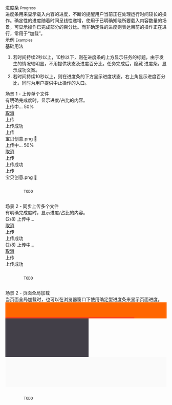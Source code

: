 <div class="mb40">
    <div class="fontsize-20">进度条 <small>Progress</small></div>
    <div class="color-999 mt4">进度条用来显示载入内容的进度，不断的提醒用户当前正在处理运行时间较长的操作。确定性的进度随着时间呈线性递增，使用于已明确知晓所要载入内容数量的场景，可显示操作已完成部分的百分比。而非确定性的进度则表达目前的操作正在进行，常用于“加载”。</div>
</div>

<div class="fontsize-16 mb10">示例 <small>Examples</small></div>

<div class="example">
    <div class="content">
        <div class="content-header">
            <div>基础用法</div>
            <ol>
                <li>若时间持续2秒以上，10秒以下，则在进度条的上方显示任务的标题，由于发生的情况较明显，不用提供状态及进度百分比。任务完成后，隐藏 进度条，显示成功文案。</li>
                <li>若时间持续10秒以上，则在进度条的下方显示进度状态，右上角显示进度百分比，同时为用户提供中止操作的入口。</li>
            </ol>
        </div>
    </div>
</div>

<div class="example">
    <div class="content">
        <div class="content-header">
            <div>场景 1 - 上传单个文件</div>
            <div class="color-999 mt6">有明确完成度时，显示进度/占比的内容。</div>
        </div>
        <div class="content-body">
            <div class="row mb20">
                <div class="col-sm-4">
                    <div class="btn btn-brand btn-progress mr40">
                        <div class="btn-progress-bar animated infinite ani-progressbar"></div>
                        <span>上传中... 50%</span>
                    </div>
                    <a class="color-999" href="javascript:;">取消</a>
                </div>
                <div class="col-sm-4">
                    <div class="btn btn-brand btn-progress mr40">
                        <div class="btn-progress-bar animated infinite ani-progressbar" style="width: 0%;"></div>
                        <span>上传</span>
                    </div>
                    <span class="color-999">上传成功</span>
                </div>
                <div class="col-sm-4">
                    <div class="btn btn-brand btn-progress mr40">
                        <div class="btn-progress-bar animated infinite ani-progressbar" style="width: 0%;"></div>
                        <span>上传</span>
                    </div>
                    <span class="color-999">宝贝创意.png <a href="javascript:;" class="zsfont color-999">&#xf013f;</a></span>
                </div>
            </div>
            <div class="row mb20">
                <div class="col-sm-4">
                    <div class="btn btn-progress mr40">
                        <div class="btn-progress-bar animated infinite ani-progressbar"></div>
                        <span>上传中... 50%</span>
                    </div>
                    <a class="color-999" href="javascript:;">取消</a>
                </div>
                <div class="col-sm-4">
                    <div class="btn btn-progress mr40">
                        <div class="btn-progress-bar animated infinite ani-progressbar" style="width: 0%;"></div>
                        <span>上传</span>
                    </div>
                    <span class="color-999">上传成功</span>
                </div>
                <div class="col-sm-4">
                    <div class="btn btn-progress mr40">
                        <div class="btn-progress-bar animated infinite ani-progressbar" style="width: 0%;"></div>
                        <span>上传</span>
                    </div>
                    <span class="color-999">宝贝创意.png <a href="javascript:;" class="zsfont color-999">&#xf013f;</a></span>
                </div>
            </div>
        </div>
    </div>
    <pre class="example-pre"><code class="hljs html">
        TODO
    </code></pre>
</div>

<div class="example">
    <div class="content">
        <div class="content-header">
            <div>场景 2 - 同步上传多个文件</div>
            <div class="color-999 mt6">有明确完成度时，显示进度/占比的内容。</div>
        </div>
        <div class="content-body">
            <div class="row mb20">
                <div class="col-sm-4">
                    <div class="btn btn-brand btn-progress mr40">
                        <div class="btn-progress-bar animated infinite ani-progressbar" style="width: 25%;"></div>
                        <span>(2/8) 上传中...</span>
                    </div>
                    <a class="color-999" href="javascript:;">取消</a>
                </div>
                <div class="col-sm-4">
                    <div class="btn btn-brand btn-progress mr40">
                        <div class="btn-progress-bar animated infinite ani-progressbar" style="width: 0%;"></div>
                        <span>上传</span>
                    </div>
                    <span class="color-999">上传成功</span>
                </div>
            </div>
            <div class="row mb20">
                <div class="col-sm-4">
                    <div class="btn btn-progress mr40">
                        <div class="btn-progress-bar animated infinite ani-progressbar" style="width: 25%;"></div>
                        <span>(2/8) 上传中...</span>
                    </div>
                    <a class="color-999" href="javascript:;">取消</a>
                </div>
                <div class="col-sm-4">
                    <div class="btn btn-progress mr40">
                        <div class="btn-progress-bar animated infinite ani-progressbar" style="width: 0%;"></div>
                        <span>上传</span>
                    </div>
                    <span class="color-999">上传成功</span>
                </div>
            </div>
        </div>
    </div>
    <pre class="example-pre"><code class="hljs html">
        TODO
    </code></pre>
</div>

<div class="example">
    <div class="content">
        <div class="content-header">
            <div>场景 2 - 页面全局加载</div>
            <div class="color-999 mt6">当页面全局加载时，也可以在浏览器窗口下使用确定型进度条来显示页面进度。</div>
        </div>
        <div class="content-body" style="padding-right: 0; padding-bottom: 0;">
            <div style="height: 50px; background-color: #FF6600;"></div>
            <div style="height: 4px; background-color: #fc4218; margin-top: -4px; width: 80%;"></div>
            <div class="ungrid-row">
                <div class="ungrid-col" style="width: 200px; padding: 60px 30px; text-align: center; vertical-align: top; background-color: #423f48;"></div>
                <div class="ungrid-col" style="padding: 40px; background-color: #fafafa;">
                    <p class="flat-text small"></p>
                    <p class="flat-text full-width mt10"></p>
                    <p class="flat-text full-width mt10"></p>
                </div>
            </div>
        </div>
    </div>
    <pre class="example-pre"><code class="hljs html">
        TODO
    </code></pre>
</div>
